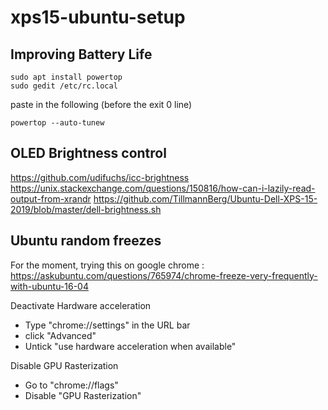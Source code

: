 # xps15-ubuntu-setup

## Improving Battery Life
```
sudo apt install powertop
sudo gedit /etc/rc.local
```

paste in the following (before the exit 0 line)
```
powertop --auto-tunew
```

## OLED Brightness control

https://github.com/udifuchs/icc-brightness
https://unix.stackexchange.com/questions/150816/how-can-i-lazily-read-output-from-xrandr
https://github.com/TillmannBerg/Ubuntu-Dell-XPS-15-2019/blob/master/dell-brightness.sh

## Ubuntu random freezes

For the moment, trying this on google chrome :
https://askubuntu.com/questions/765974/chrome-freeze-very-frequently-with-ubuntu-16-04

Deactivate Hardware acceleration
- Type "chrome://settings" in the URL bar
- click "Advanced"
- Untick "use hardware acceleration when available"

Disable GPU Rasterization
- Go to "chrome://flags"
- Disable "GPU Rasterization"
